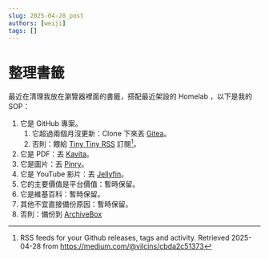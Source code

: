 ```yaml
---
slug: 2025-04-28_post
authors: [weiji]
tags: []
---
```


# 整理書籤

 最近在清理我放在瀏覽器裡面的書籤，搭配最近架設的 Homelab ，以下是我的 SOP：

1. 它是 GitHub 專案。
    1. 它超過兩個月沒更新：Clone 下來丟 [Gitea](https://github.com/go-gitea/gitea)。
    2. 否則：餵給 [Tiny Tiny RSS](https://tt-rss.org/) 訂閱[^github-rss]。
2. 它是 PDF：丟 [Kavita](https://github.com/Kareadita/Kavita)。
3. 它是圖片：丟 [Pinry](https://github.com/pinry/pinry)。
4. 它是 YouTube 影片：丟 [Jellyfin](https://github.com/jellyfin/jellyfin)。
5. 它的主要價值是平台價值：暫時保留。
6. 它是維基百科：暫時保留。
7. 其他不宜直接備份原因：暫時保留。
8. 否則：備份到 [ArchiveBox](https://github.com/ArchiveBox/ArchiveBox)

[^github-rss]: RSS feeds for your Github releases, tags and activity. Retrieved 2025-04-28 from https://medium.com/@vilcins/cbda2c51373